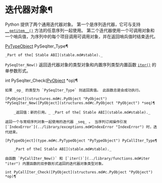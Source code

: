 # 迭代器对象¶

Python 提供了两个通用迭代器对象。 第一个是序列迭代器，它可与支持 [`__getitem__()`](../reference/datamodel.md#object.__getitem__ "object.__getitem__") 方法的任意序列一起使用。 第二个迭代器使用一个可调用对象和一个哨兵值，为序列中的每个项目调用可调用对象，并在返回哨兵值时结束迭代。

[PyTypeObject](type.md#c.PyTypeObject "PyTypeObject") PySeqIter_Type¶  

    _Part of the[ Stable ABI](stable.md#stable)._

`PySeqIter_New()` 返回迭代器对象的类型对象和内置序列类型内置函数 [`iter()`](../library/functions.md#iter "iter") 的单参数形式。

int PySeqIter_Check([PyObject](structures.md#c.PyObject "PyObject") *op)¶  

    

~~~
如果 _op_ 的类型为 `PySeqIter_Type` 则返回真值。 此函数总是会成功执行。

[PyObject](structures.md#c.PyObject "PyObject") *PySeqIter_New([PyObject](structures.md#c.PyObject "PyObject") *seq)¶  

    _返回值：新的引用。_ _Part of the[ Stable ABI](stable.md#stable)._

返回一个与常规序列对象一起使用的迭代器 _seq_ 。 当序列订阅操作引发 [`IndexError`](../library/exceptions.md#IndexError "IndexError") 时，迭代结束。

[PyTypeObject](type.md#c.PyTypeObject "PyTypeObject") PyCallIter_Type¶  

    _Part of the[ Stable ABI](stable.md#stable)._

由函数 `PyCallIter_New()` 和 [`iter()`](../library/functions.md#iter "iter") 内置函数的双参数形式返回的迭代器对象类型对象。

int PyCallIter_Check([PyObject](structures.md#c.PyObject "PyObject") *op)¶  
~~~
    

~~~
